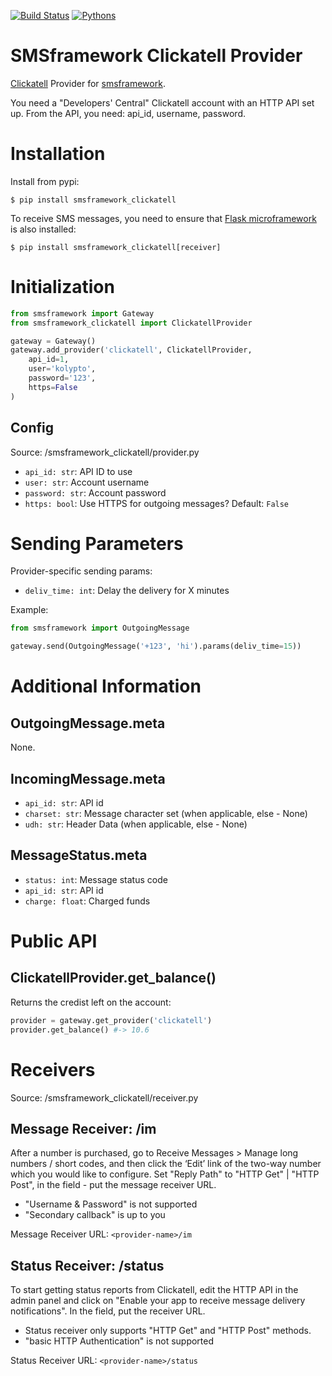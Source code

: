 [![Build Status](https://api.travis-ci.org/kolypto/py-smsframework-clickatell.png?branch=master)](https://travis-ci.org/kolypto/py-smsframework-clickatell)
[![Pythons](https://img.shields.io/badge/python-2.7%20%7C%203.4%E2%80%933.7%20%7C%20pypy-blue.svg)](.travis.yml)

SMSframework Clickatell Provider
================================

[Clickatell](https://www.clickatell.com/) Provider for [smsframework](https://pypi.python.org/pypi/smsframework/).

You need a "Developers' Central" Clickatell account with an HTTP API set up.
From the API, you need: api_id, username, password.






Installation
============

Install from pypi:

    $ pip install smsframework_clickatell

To receive SMS messages, you need to ensure that
[Flask microframework](http://flask.pocoo.org) is also installed:


    $ pip install smsframework_clickatell[receiver]






Initialization
==============

```python
from smsframework import Gateway
from smsframework_clickatell import ClickatellProvider

gateway = Gateway()
gateway.add_provider('clickatell', ClickatellProvider,
    api_id=1,
    user='kolypto',
    password='123',
    https=False
)
```

Config
------

Source: /smsframework_clickatell/provider.py

* `api_id: str`: API ID to use
* `user: str`: Account username
* `password: str`: Account password
* `https: bool`: Use HTTPS for outgoing messages? Default: `False`






Sending Parameters
==================

Provider-specific sending params:

* `deliv_time: int`: Delay the delivery for X minutes

Example:

```python
from smsframework import OutgoingMessage

gateway.send(OutgoingMessage('+123', 'hi').params(deliv_time=15))
```






Additional Information
======================

OutgoingMessage.meta
--------------------
None.

IncomingMessage.meta
--------------------
* `api_id: str`: API id
* `charset: str`: Message character set (when applicable, else - None)
* `udh: str`: Header Data (when applicable, else - None)

MessageStatus.meta
------------------
* `status: int`: Message status code
* `api_id: str`: API id
* `charge: float`: Charged funds






Public API
==========

ClickatellProvider.get_balance()
--------------------------------
Returns the credist left on the account:

```python
provider = gateway.get_provider('clickatell')
provider.get_balance() #-> 10.6
```






Receivers
=========

Source: /smsframework_clickatell/receiver.py

Message Receiver: /im
---------------------
After a number is purchased, go to Receive Messages > Manage long numbers / short codes, and then click the ‘Edit’
link of the two-way number which you would like to configure. Set "Reply Path" to "HTTP Get" | "HTTP Post",
in the field - put the message receiver URL.

* "Username & Password" is not supported
* "Secondary callback" is up to you

Message Receiver URL: `<provider-name>/im`

Status Receiver: /status
------------------------
To start getting status reports from Clickatell, edit the  HTTP API in the admin panel and click on
"Enable your app to receive message delivery notifications".
In the field, put the receiver URL.

* Status receiver only supports "HTTP Get" and "HTTP Post" methods.
* "basic HTTP Authentication" is not supported

Status Receiver URL: `<provider-name>/status`


